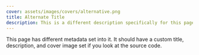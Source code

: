 ```yaml
---
cover: assets/images/covers/alternative.png
title: Alternate Title
description: This is a different description specifically for this page.
---
```

This page has different metadata set into it. It should have a custom title, description, and cover image set if you look at the source code.
